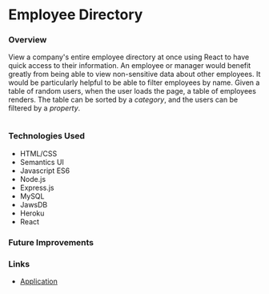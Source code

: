 # Employee Directory

### Overview 
View a company's entire employee directory at once using React to have quick access to their information. An employee or manager would benefit greatly from being able to view non-sensitive data about other employees. It would be particularly helpful to be able to filter employees by name. Given a table of random users, when the user loads the page, a table of employees renders. The table can be sorted by a *category*, and the users can be filtered by a *property*.

![]()

### Technologies Used

* HTML/CSS
* Semantics UI
* Javascript ES6
* Node.js
* Express.js
* MySQL
* JawsDB
* Heroku
* React

### Future Improvements

### Links
* [Application]()
